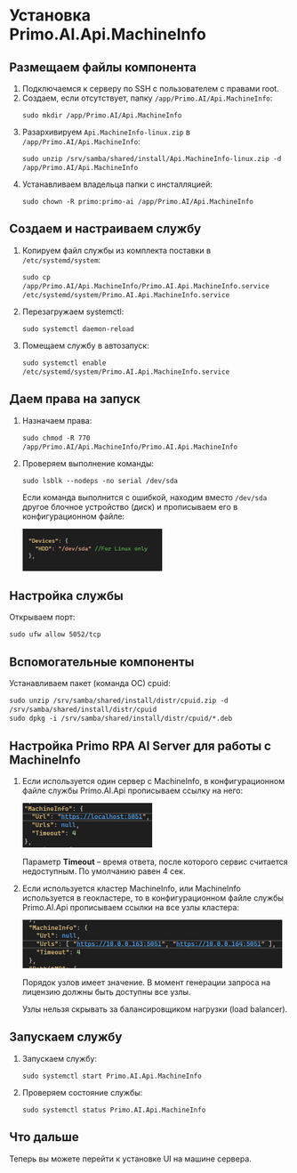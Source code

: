 # Установка Primo.AI.Api.MachineInfo 

## Размещаем файлы компонента
1. Подключаемся к серверу по SSH с пользователем с правами root. 
1. Создаем, если отсутствует, папку `/app/Primo.AI/Api.MachineInfo`:
   ```
   sudo mkdir /app/Primo.AI/Api.MachineInfo
   ```
1. Разархивируем `Api.MachineInfo-linux.zip` в `/app/Primo.AI/Api.MachineInfo`:
   ``` 
   sudo unzip /srv/samba/shared/install/Api.MachineInfo-linux.zip -d /app/Primo.AI/Api.MachineInfo
   ```
1. Устанавливаем владельца папки с инсталляцией:
   ```
   sudo chown -R primo:primo-ai /app/Primo.AI/Api.MachineInfo
   ```

## Создаем и настраиваем службу
	 
1. Копируем файл службы из комплекта поставки в `/etc/systemd/system`:
   ```
   sudo cp /app/Primo.AI/Api.MachineInfo/Primo.AI.Api.MachineInfo.service /etc/systemd/system/Primo.AI.Api.MachineInfo.service
   ```
1. Перезагружаем systemctl:
   ```
   sudo systemctl daemon-reload	
   ```
1. Помещаем службу в автозапуск:
   ```
   sudo systemctl enable /etc/systemd/system/Primo.AI.Api.MachineInfo.service
   ```
	
## Даем права на запуск

1. Назначаем права:
   ```
   sudo chmod -R 770 /app/Primo.AI/Api.MachineInfo/Primo.AI.Api.MachineInfo
   ```
1. Проверяем выполнение команды:
   ```
   sudo lsblk --nodeps -no serial /dev/sda
   ```

   Если команда выполнится с ошибкой, находим вместо `/dev/sda` другое блочное устройство (диск) и прописываем его в конфигурационном файле:
 
   ![](<../../../../.gitbook/assets1/primo-ai/install/MachineInfo/MachineInfo-devices.png>)


## Настройка службы
Открываем порт:
```
sudo ufw allow 5052/tcp
```

## Вспомогательные компоненты
Устанавливаем пакет (команда ОС) cpuid:
```
sudo unzip /srv/samba/shared/install/distr/cpuid.zip -d /srv/samba/shared/install/distr/cpuid
sudo dpkg -i /srv/samba/shared/install/distr/cpuid/*.deb
```

## Настройка Primo RPA AI Server для работы с MachineInfo

1. Если используется один сервер с MachineInfo, в конфигурационном файле службы Primo.AI.Api прописываем ссылку на него:

   ![](<../../../../.gitbook/assets1/primo-ai/install/MachineInfo/MachineInfo-4.png>)
 
   Параметр **Timeout** – время ответа, после которого сервис считается недоступным. По умолчанию равен 4 сек.

2. Если используется кластер MachineInfo, или MachineInfo используется в геокластере, то в конфигурационном файле службы Primo.AI.Api прописываем ссылки на все узлы кластера:

   ![](<../../../../.gitbook/assets1/primo-ai/install/MachineInfo/MachineInfo-5.png>)

   Порядок узлов имеет значение. В момент генерации запроса на лицензию должны быть доступны все узлы. 

   Узлы нельзя скрывать за балансировщиком нагрузки (load balancer).


## Запускаем службу

1. Запускаем службу:
   ```
   sudo systemctl start Primo.AI.Api.MachineInfo
   ```
1. Проверяем состояние службы:
   ```
   sudo systemctl status Primo.AI.Api.MachineInfo
   ```

## Что дальше

Теперь вы можете перейти к установке UI на машине сервера.
